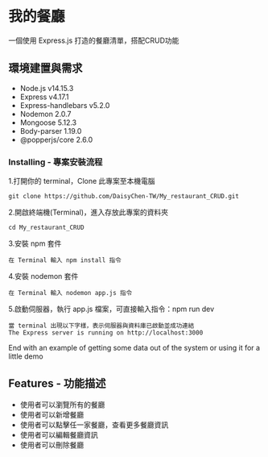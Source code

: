 # 我的餐廳

一個使用 Express.js 打造的餐廳清單，搭配CRUD功能


## 環境建置與需求

- Node.js v14.15.3
- Express v4.17.1
- Express-handlebars v5.2.0
- Nodemon 2.0.7
- Mongoose 5.12.3
- Body-parser 1.19.0
- @popperjs/core 2.6.0

### Installing - 專案安裝流程

1.打開你的 terminal，Clone 此專案至本機電腦

```
git clone https://github.com/DaisyChen-TW/My_restaurant_CRUD.git
```

2.開啟終端機(Terminal)，進入存放此專案的資料夾

```
cd My_restaurant_CRUD
```

3.安裝 npm 套件

```
在 Terminal 輸入 npm install 指令
```

4.安裝 nodemon 套件

```
在 Terminal 輸入 nodemon app.js 指令
```

5.啟動伺服器，執行 app.js 檔案，可直接輸入指令：npm run dev

```
當 terminal 出現以下字樣，表示伺服器與資料庫已啟動並成功連結
The Express server is running on http://localhost:3000
```

End with an example of getting some data out of the system or using it for a little demo

## Features - 功能描述

- 使用者可以瀏覽所有的餐廳
- 使用者可以新增餐廳
- 使用者可以點擊任一家餐廳，查看更多餐廳資訊
- 使用者可以編輯餐廳資訊
- 使用者可以刪除餐廳
